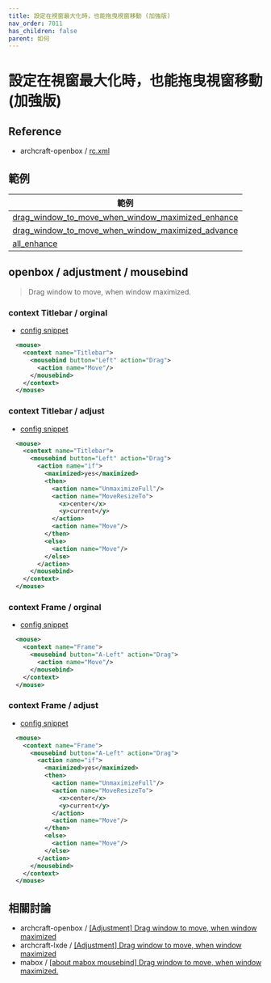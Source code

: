 ```yaml
---
title: 設定在視窗最大化時，也能拖曳視窗移動 (加強版)
nav_order: 7011
has_children: false
parent: 如何
---
```



# 設定在視窗最大化時，也能拖曳視窗移動 (加強版)


## Reference

* archcraft-openbox / [rc.xml](https://github.com/archcraft-os/archcraft-openbox/blob/main/files/rc.xml#L804-L820)


## 範例


| 範例 |
| --- |
| [drag_window_to_move_when_window_maximized_enhance](https://github.com/samwhelp/note-about-openbox/tree/gh-pages/_demo/sample/mousebind-adjustment/openbox/3.6.1/drag_window_to_move_when_window_maximized_enhance) |
| [drag_window_to_move_when_window_maximized_advance](https://github.com/samwhelp/note-about-openbox/tree/gh-pages/_demo/sample/mousebind-adjustment/openbox/3.6.1/drag_window_to_move_when_window_maximized_advance) |
| [all_enhance](https://github.com/samwhelp/note-about-openbox/tree/gh-pages/_demo/sample/mousebind-adjustment/openbox/3.6.1/all_enhance) |


## openbox / adjustment / mousebind

> Drag window to move, when window maximized.


### context Titlebar / orginal

* [config snippet](https://github.com/samwhelp/note-about-openbox/blob/gh-pages/_demo/sample/mousebind-adjustment/openbox/3.6.1/drag_window_to_move_when_window_maximized_enhance/asset/orginal/rc.xml#L374-L376)

``` xml
  <mouse>
    <context name="Titlebar">
      <mousebind button="Left" action="Drag">
        <action name="Move"/>
      </mousebind>
    </context>
  </mouse>
```

### context Titlebar / adjust

* [config snippet](https://github.com/samwhelp/note-about-openbox/blob/gh-pages/_demo/sample/mousebind-adjustment/openbox/3.6.1/drag_window_to_move_when_window_maximized_enhance/rc.xml#L387-L402)

``` xml
  <mouse>
    <context name="Titlebar">
      <mousebind button="Left" action="Drag">
        <action name="if">
          <maximized>yes</maximized>
          <then>
            <action name="UnmaximizeFull"/>
            <action name="MoveResizeTo">
              <x>center</x>
              <y>current</y>
            </action>
            <action name="Move"/>
          </then>
          <else>
            <action name="Move"/>
          </else>
        </action>
      </mousebind>
    </context>
  </mouse>
```




### context Frame / orginal

* [config snippet](https://github.com/samwhelp/note-about-openbox/blob/gh-pages/_demo/sample/mousebind-adjustment/openbox/3.6.1/drag_window_to_move_when_window_maximized_enhance/asset/orginal/rc.xml#L334-L336)

``` xml
  <mouse>
    <context name="Frame">
      <mousebind button="A-Left" action="Drag">
        <action name="Move"/>
      </mousebind>
    </context>
  </mouse>
```

### context Frame / adjust

* [config snippet](https://github.com/samwhelp/note-about-openbox/blob/gh-pages/_demo/sample/mousebind-adjustment/openbox/3.6.1/drag_window_to_move_when_window_maximized_enhance/rc.xml#L334-L349)

``` xml
  <mouse>
    <context name="Frame">
      <mousebind button="A-Left" action="Drag">
        <action name="if">
          <maximized>yes</maximized>
          <then>
            <action name="UnmaximizeFull"/>
            <action name="MoveResizeTo">
              <x>center</x>
              <y>current</y>
            </action>
            <action name="Move"/>
          </then>
          <else>
            <action name="Move"/>
          </else>
        </action>
      </mousebind>
    </context>
  </mouse>
```


## 相關討論


* archcraft-openbox / [[Adjustment] Drag window to move, when window maximized](https://github.com/archcraft-os/archcraft-openbox/issues/8)
* archcraft-lxde / [[Adjustment] Drag window to move, when window maximized](https://github.com/archcraft-os/archcraft-lxde/issues/1)
* mabox / [[about mabox mousebind] Drag window to move, when window maximized.](https://github.com/napcok/clicksnap/issues/2)
